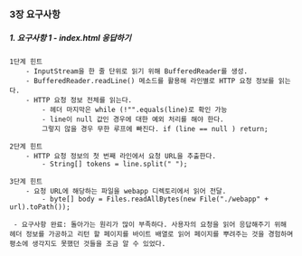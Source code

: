 ### 3장 요구사항

##### 1. 요구사항 1 - index.html 응답하기
    1단계 힌트
        - InputStream을 한 줄 단위로 읽기 위해 BufferedReader를 생성. 
        - BufferedReader.readLine() 메소드를 활용해 라인별로 HTTP 요청 정보를 읽는다.
        - HTTP 요청 정보 전체를 읽는다.
            - 헤더 마지막은 while (!"".equals(line)로 확인 가능
            - line이 null 값인 경우에 대한 예외 처리를 해야 한다. 
            그렇지 않을 경우 무한 루프에 빠진다. if (line == null ) return;
            
    2단계 힌트
        - HTTP 요청 정보의 첫 번째 라인에서 요청 URL을 추출한다.
            - String[] tokens = line.split(" ");
    
    3단계 힌트
        - 요청 URL에 해당하는 파일을 webapp 디렉토리에서 읽어 전달.
            - byte[] body = Files.readAllBytes(new File("./webapp" + url).toPath()); 

     - 요구사항 완료: 돌아가는 원리가 많이 부족하다. 사용자의 요청을 읽어 응답해주기 위해 헤더 정보를 가공하고 리턴 할 페이지를 바이트 배열로 읽어 페이지를 뿌려주는 것을 경험하며 평소에 생각지도 못했던 것들을 조금 알 수 있었다.
